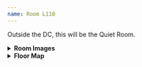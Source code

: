 ```yaml
---
name: Room L110
---
```


Outside the DC, this will be the Quiet Room.

<details>
  <summary><b>Room Images</b></summary>
  <div style="display: flex; justify-content: space-between;">
    <img src="{{ site.baseurl }}/assets/images/rooms/l110_a.png" alt="An image of Room L110" style="width: 50%;">
    <img src="{{ site.baseurl }}/assets/images/rooms/l110_b.png" alt="An image of Room L110" style="width: 50%;">
  </div>
</details>

<details>
  <summary><b>Floor Map</b></summary>
  <img src="{{ site.baseurl }}/assets/images/rooms/floor_l.png" alt="Floor plan map of Floor L">
</details>
